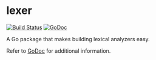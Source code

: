 # lexer

[![Build Status](https://travis-ci.org/eczarny/lexer.svg?branch=master)](https://travis-ci.org/eczarny/lexer)
[![GoDoc](https://godoc.org/github.com/eczarny/lexer?status.svg)](https://godoc.org/github.com/eczarny/lexer)

A Go package that makes building lexical analyzers easy.

Refer to [GoDoc][1] for additional information.

[1]: https://godoc.org/github.com/eczarny/lexer
